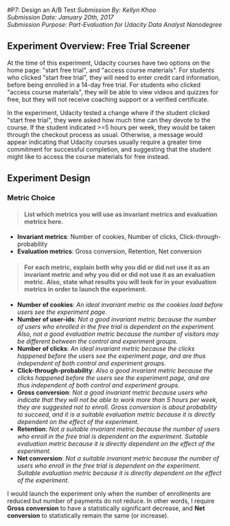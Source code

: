 #P7: Design an A/B Test
*Submission By: Kellyn Khoo*  
*Submission Date: January 20th, 2017*  
*Submission Purpose: Part-Evaluation for Udacity Data Analyst Nanodegree*  

## Experiment Overview: Free Trial Screener
At the time of this experiment, Udacity courses have two options on the home page: "start free trial", and "access course materials". For students who clicked "start free trial", they will need to enter credit card information, before being enrolled in a 14-day free trial. For students who clicked "access course materials", they will be able to view videos and quizzes for free, but they will not receive coaching support or a verified certificate. 

In the experiment, Udacity tested a change where if the student clicked "start free trial", they were asked how much time can they devote to the course. If the student indicated >=5 hours per week, they would be taken through the checkout process as usual. Otherwise, a message would appear indicating that Udacity courses usually require a greater time commitment for successful completion, and suggesting that the student might like to access the course materials for free instead. 

## Experiment Design
### Metric Choice
> #### List which metrics you will use as invariant metrics and evaluation metrics here.

* **Invariant metrics**: Number of cookies, Number of clicks, Click-through-probability
* **Evaluation metrics**: Gross conversion, Retention, Net conversion

> #### For each metric, explain both why you did or did not use it as an invariant metric and why you did or did not use it as an evaluation metric. Also, state what results you will look for in your evaluation metrics in order to launch the experiment.

* **Number of cookies**: *An ideal invariant metric as the cookies load before users see the experiment page.*
* **Number of user-ids**: *Not a good invariant metric because the number of users who enrolled in the free trial is dependent on the experiment. Also, not a good evaluation metric because the number of visitors may be different between the control and experiment groups.*
* **Number of clicks**: *An ideal invariant metric because the clicks happened before the users see the experiment page, and are thus independent of both control and experiment groups.*
* **Click-through-probability**: *Also a good invariant metric because the clicks happened before the users see the experiment page, and are thus independent of both control and experiment groups.*
* **Gross conversion**: *Not a good invariant metric because users who indicate that they will not be able to work more than 5 hours per week, they are suggested not to enroll. Gross conversion is about probability to succeed, and it is a suitable evaluation metric because it is directly dependent on the effect of the experiment.*
* **Retention**: *Not a suitable invariant metric because the number of users who enroll in the free trial is dependent on the experiment. Suitable evaluation metric because it is directly dependent on the effect of the experiment.*
* **Net conversion**: *Not a suitable invariant metric because the number of users who enroll in the free trial is dependent on the experiment. Suitable evaluation metric because it is directly dependent on the effect of the experiment.*

I would launch the experiment only when the number of enrollments are reduced but number of payments do not reduce. In other words, I require **Gross conversion** to have a statistically significant decrease, and **Net conversion** to statistically remain the same (or increase).

